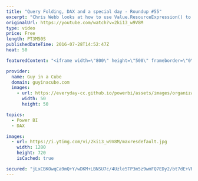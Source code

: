 ```yaml
---
title: "Query Folding, DAX and a special day - Roundup #55"
excerpt: "Chris Webb looks at how to use Value.ResourceExpression() to see how Query Folding is working. Marco Russo looks at how to leverage INTERSECT. We look at a post geared towards consultants and how they can leverage Shared Dashboards in their work. Also, there was a special day last sunday and we recap"
originalUrl: https://youtube.com/watch?v=2ki13_w9V8M
type: video
price: Free
length: PT3M50S
publishedDateTime: 2016-07-28T14:52:47Z
heat: 50

featuredContent: "<iframe width=\"800\" height=\"500\" frameborder=\"0\" src=\"https://www.youtube.com/embed/2ki13_w9V8M\" allow=\"accelerometer; autoplay; encrypted-media; gyroscope; picture-in-picture\" allowfullscreen></iframe>"

provider:
  name: Guy in a Cube
  domain: guyinacube.com
  images:
    - url: https://everyday-cc.github.io/powerbi/assets/images/organizations/guyinacube.com-50x50.jpg
      width: 50
      height: 50

topics:
  - Power BI
  - DAX

images:
  - url: https://i.ytimg.com/vi/2ki13_w9V8M/maxresdefault.jpg
    width: 1280
    height: 720
    isCached: true

secured: "jLxCBKOwqCa9mQ+Y/wDKM+LBNSU7c/4Uzle5TP3m5z9wmFQ7EDy2/bt7dE+VRm18+w8FUFHaVh3o3tECqZ8+r6mLMtw4O9XPmFeoxn3R8Dyaygmt1djeAy0z9dV6rBl4Eow+MO72ym7dZ6rzVdR5EM/QaWnQgS3X8ZnToRAcZ36asWiF7WvVXWQgLPW0NHtLaT9ev2cZOWKs4RpgEZOHjpzHjWvM6QTXm9tWU7wgNF/JuRrTZGEqjZkb+SVxWPWMU+l2C5j89qmqvDTlKHQ42rGDJn6wqiomT6P5ON6dDIoZx2WHr6C++cqB1nTIIXw34LQ3S7kNpA1Htf1f5prQe7Ldnszxsz7Nm0mfNRISEhbRgOzDO6YbJITQEb+ilkeGclKbzurQCbGFL0o3TahbAr/ublGMqmw6Doh1w0kzIFo=;PIMn6ZncfoCqcW9w+mHaug=="
---
```


